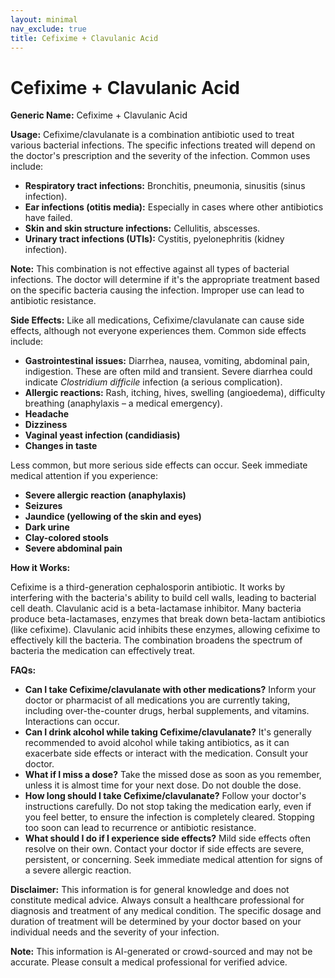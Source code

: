 ```yaml
---
layout: minimal
nav_exclude: true
title: Cefixime + Clavulanic Acid
---
```


# Cefixime + Clavulanic Acid

**Generic Name:** Cefixime + Clavulanic Acid

**Usage:**  Cefixime/clavulanate is a combination antibiotic used to treat various bacterial infections.  The specific infections treated will depend on the doctor's prescription and the severity of the infection. Common uses include:

* **Respiratory tract infections:**  Bronchitis, pneumonia, sinusitis (sinus infection).
* **Ear infections (otitis media):**  Especially in cases where other antibiotics have failed.
* **Skin and skin structure infections:**  Cellulitis, abscesses.
* **Urinary tract infections (UTIs):**  Cystitis, pyelonephritis (kidney infection).

**Note:** This combination is not effective against all types of bacterial infections.  The doctor will determine if it's the appropriate treatment based on the specific bacteria causing the infection.  Improper use can lead to antibiotic resistance.

**Side Effects:** Like all medications, Cefixime/clavulanate can cause side effects, although not everyone experiences them.  Common side effects include:

* **Gastrointestinal issues:** Diarrhea, nausea, vomiting, abdominal pain, indigestion.  These are often mild and transient.  Severe diarrhea could indicate *Clostridium difficile* infection (a serious complication).
* **Allergic reactions:** Rash, itching, hives, swelling (angioedema), difficulty breathing (anaphylaxis – a medical emergency).
* **Headache**
* **Dizziness**
* **Vaginal yeast infection (candidiasis)**
* **Changes in taste**


Less common, but more serious side effects can occur.  Seek immediate medical attention if you experience:

* **Severe allergic reaction (anaphylaxis)**
* **Seizures**
* **Jaundice (yellowing of the skin and eyes)**
* **Dark urine**
* **Clay-colored stools**
* **Severe abdominal pain**


**How it Works:**

Cefixime is a third-generation cephalosporin antibiotic. It works by interfering with the bacteria's ability to build cell walls, leading to bacterial cell death. Clavulanic acid is a beta-lactamase inhibitor.  Many bacteria produce beta-lactamases, enzymes that break down beta-lactam antibiotics (like cefixime). Clavulanic acid inhibits these enzymes, allowing cefixime to effectively kill the bacteria.  The combination broadens the spectrum of bacteria the medication can effectively treat.


**FAQs:**

* **Can I take Cefixime/clavulanate with other medications?**  Inform your doctor or pharmacist of all medications you are currently taking, including over-the-counter drugs, herbal supplements, and vitamins.  Interactions can occur.
* **Can I drink alcohol while taking Cefixime/clavulanate?**  It's generally recommended to avoid alcohol while taking antibiotics, as it can exacerbate side effects or interact with the medication. Consult your doctor.
* **What if I miss a dose?** Take the missed dose as soon as you remember, unless it is almost time for your next dose. Do not double the dose.
* **How long should I take Cefixime/clavulanate?**  Follow your doctor's instructions carefully.  Do not stop taking the medication early, even if you feel better, to ensure the infection is completely cleared. Stopping too soon can lead to recurrence or antibiotic resistance.
* **What should I do if I experience side effects?**  Mild side effects often resolve on their own.  Contact your doctor if side effects are severe, persistent, or concerning.  Seek immediate medical attention for signs of a severe allergic reaction.


**Disclaimer:** This information is for general knowledge and does not constitute medical advice.  Always consult a healthcare professional for diagnosis and treatment of any medical condition.  The specific dosage and duration of treatment will be determined by your doctor based on your individual needs and the severity of your infection.


**Note:** This information is AI-generated or crowd-sourced and may not be accurate. Please consult a medical professional for verified advice.